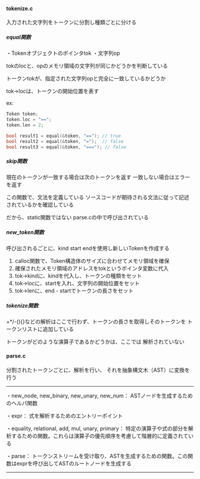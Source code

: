 #### tokenize.c
入力された文字列をトークンに分割し種類ごとに分ける

##### equal関数
・Tokenオブジェクトのポインタtok
・文字列op

tokのlocと、opのメモリ領域の文字列が同じかどうかを判断している

トークンtokが、指定された文字列opと完全に一致しているかどうか

tok->locは、トークンの開始位置を表す

ex:
```c
Token token;
token.loc = "==";
token.len = 2;

bool result1 = equal(&token, "=="); // true
bool result2 = equal(&token, "=");  // false
bool result3 = equal(&token, "==="); // false
```

##### skip関数
現在のトークンが一致する場合は次のトークンを返す
一致しない場合はエラーを返す

この関数で、文法を定義している
ソースコードが期待される文法に従って記述されているかを確認している

だから、static関数ではない
parse.cの中で呼び出されている


##### new_token関数
呼び出されるごとに、kind start endを使用し新しいTokenを作成する

1. calloc関数で、Token構造体のサイズに合わせてメモリ領域を確保
2. 確保されたメモリ領域のアドレスをtokというポインタ変数に代入
3. tok->kindに、kindを代入し、トークンの種類をセット
4. tok->locに、startを入れ、文字列の開始位置をセット
5. tok->lenに、end - startでトークンの長さをセット


##### tokenize関数
+*/-(){}などの解析はここで行わず、トークンの長さを取得しそのトークンを
トークンリストに追加している

トークンがどのような演算子であるかどうかは、ここでは
解析されていない



#### parse.c
分割されたトークンごとに、解析を行い、
それを抽象構文木（AST）に変換を行う

-----------------------------------------------------

・new_node, new_binary, new_unary, new_num：
ASTノードを生成するためのヘルパ関数

・expr：
式を解析するためのエントリーポイント

・equality, relational, add, mul, unary, primary：
特定の演算子や式の部分を解析するための関数。これらは演算子の優先順序を考慮して階層的に定義されている

・parse：
トークンストリームを受け取り、ASTを生成するための関数。この関数はexprを呼び出してASTのルートノードを生成する

-----------------------------------------------------